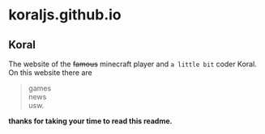 # koraljs.github.io
## Koral
The website of the ~~famous~~ minecraft player and `a little bit` coder Koral.<br>
On this website there are 
> games<br>
> news<br>
> usw.<br>

__thanks for taking your time to read this readme.__
